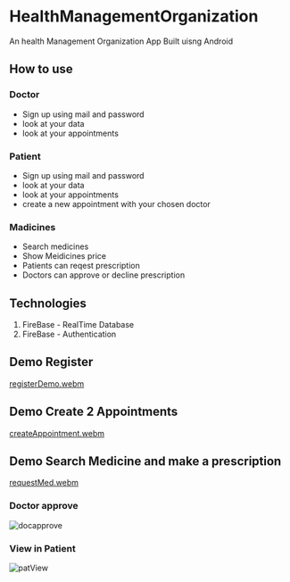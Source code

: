 # HealthManagementOrganization

An health Management Organization App Built uisng Android

## How to use
### Doctor 
* Sign up using mail and password
* look at your data
* look at your appointments

### Patient 
* Sign up using mail and password
* look at your data
* look at your appointments
* create a new appointment with your chosen doctor

### Madicines
* Search medicines
* Show Meidicines price
* Patients can reqest prescription
* Doctors can approve or decline prescription

## Technologies
1. FireBase - RealTime Database
2. FireBase - Authentication



## Demo Register
[registerDemo.webm](https://user-images.githubusercontent.com/94143762/218332619-0b91ab1f-0ddb-4852-9393-ed405b30e87f.webm)

## Demo Create 2 Appointments
[createAppointment.webm](https://user-images.githubusercontent.com/94143762/218332734-d858ad7c-30df-4580-9f39-684b1d55458f.webm)

## Demo Search Medicine and make a prescription
[requestMed.webm](https://user-images.githubusercontent.com/94143762/218332836-19d068c2-00d3-4453-8187-e94fa0f3286e.webm)

### Doctor approve
![docapprove](https://user-images.githubusercontent.com/94143762/218332888-a6426418-435f-4736-987e-7daaa4a92f77.png=250x250)

### View in Patient
![patView](https://user-images.githubusercontent.com/94143762/218332937-fcffb441-91ce-4da1-8009-cbe1f24af4e4.png=250x250)
